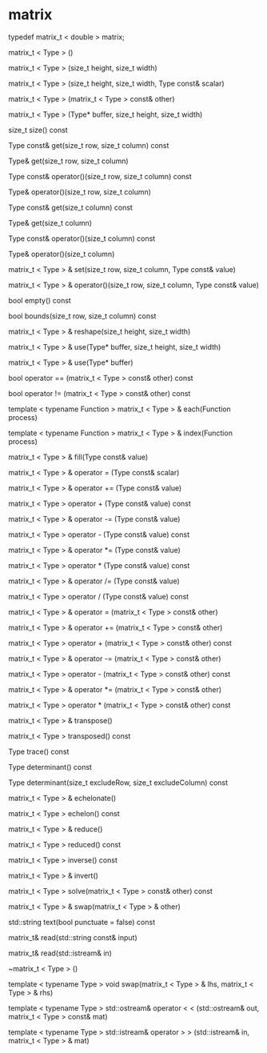# matrix

 typedef matrix_t < double >  matrix;

 matrix_t < Type > ()

 matrix_t < Type > (size_t height, size_t width)
  
 matrix_t < Type > (size_t height, size_t width, Type const& scalar)
 
 matrix_t < Type > (matrix_t < Type >  const& other)
 
 matrix_t < Type > (Type* buffer, size_t height, size_t width)

 size_t size() const

 Type const& get(size_t row, size_t column) const
 
 Type& get(size_t row, size_t column)   
  
 Type const& operator()(size_t row, size_t column) const
 
 Type& operator()(size_t row, size_t column)

 Type const& get(size_t column) const

 Type& get(size_t column)

 Type const& operator()(size_t column) const

 Type& operator()(size_t column)

 matrix_t < Type > & set(size_t row, size_t column, Type const& value)
 
 matrix_t < Type > & operator()(size_t row, size_t column, Type const& value)

 bool empty() const
 
 bool bounds(size_t row, size_t column) const

 matrix_t < Type > & reshape(size_t height, size_t width)

 matrix_t < Type > & use(Type* buffer, size_t height, size_t width)
   
 matrix_t < Type > & use(Type* buffer)

 bool operator == (matrix_t < Type >  const& other) const

 bool operator != (matrix_t < Type >  const& other) const

 template  < typename Function > 
 matrix_t < Type > & each(Function process)

 template  < typename Function > 
 matrix_t < Type > & index(Function process)

 matrix_t < Type > & fill(Type const& value)

 matrix_t < Type > & operator = (Type const& scalar)

 matrix_t < Type > & operator += (Type const& value)

 matrix_t < Type >  operator + (Type const& value) const
 
 matrix_t < Type > & operator -= (Type const& value)

 matrix_t < Type >  operator - (Type const& value) const

 matrix_t < Type > & operator *= (Type const& value)

 matrix_t < Type >  operator * (Type const& value) const

 matrix_t < Type > & operator /= (Type const& value)

 matrix_t < Type >  operator / (Type const& value) const

 matrix_t < Type > & operator = (matrix_t < Type >  const& other)
  
 matrix_t < Type > & operator += (matrix_t < Type >  const& other)

 matrix_t < Type >  operator + (matrix_t < Type >  const& other) const
 
 matrix_t < Type > & operator -= (matrix_t < Type >  const& other)

 matrix_t < Type >  operator - (matrix_t < Type >  const& other) const

 matrix_t < Type > & operator *= (matrix_t < Type >  const& other)
 
 matrix_t < Type >  operator * (matrix_t < Type >  const& other) const

 matrix_t < Type > & transpose()

 matrix_t < Type >  transposed() const

 Type trace() const

 Type determinant() const

 Type determinant(size_t excludeRow, size_t excludeColumn) const

 matrix_t < Type > & echelonate() 
 
 matrix_t < Type >  echelon() const

 matrix_t < Type > & reduce()

 matrix_t < Type >  reduced() const

 matrix_t < Type >  inverse() const

 matrix_t < Type > & invert()

 matrix_t < Type >  solve(matrix_t < Type >  const& other) const

 matrix_t < Type > & swap(matrix_t < Type > & other)

 std::string text(bool punctuate = false) const
 
 matrix_t& read(std::string const& input)
 
 matrix_t& read(std::istream& in)

 ~matrix_t < Type > ()

 template  < typename Type > 
 void swap(matrix_t < Type > & lhs, matrix_t < Type > & rhs)

 template  < typename Type > 
 std::ostream& operator  <  <  (std::ostream& out, matrix_t < Type >  const& mat)

 template  < typename Type > 
 std::istream& operator  >  >  (std::istream& in, matrix_t < Type > & mat)

